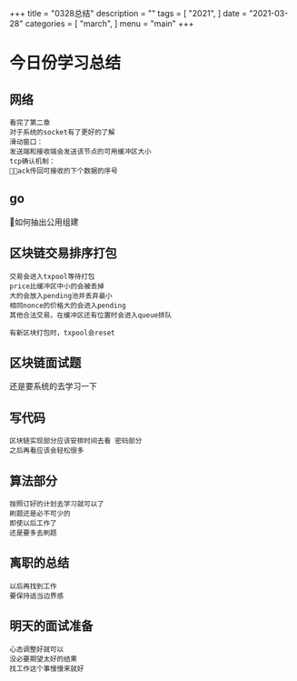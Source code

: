 +++
title = "0328总结"
description = ""
tags = [
    "2021",
]
date = "2021-03-28"
categories = [
    "march",
]
menu = "main"
+++

# 今日份学习总结

## 网络

```
看完了第二章
对于系统的socket有了更好的了解
滑动窗口：
发送端和接收端会发送该节点的可用缓冲区大小
tcp确认机制：
ack传回可接收的下个数据的序号
```

## go
如何抽出公用组建

## 区块链交易排序打包

```
交易会进入txpool等待打包
price比缓冲区中小的会被丢掉
大的会放入pending池并丢弃最小
相同nonce的价格大的会进入pending
其他合法交易，在缓冲区还有位置时会进入queue排队

有新区块打包时，txpool会reset
```

## 区块链面试题
还是要系统的去学习一下

## 写代码

```
区块链实现部分应该安排时间去看 密码部分
之后再看应该会轻松很多
```


## 算法部分

```
按照订好的计划去学习就可以了
刷题还是必不可少的
即使以后工作了
还是要多去刷题
```

## 离职的总结
```
以后再找到工作
要保持适当边界感
```

## 明天的面试准备
```
心态调整好就可以
没必要期望太好的结果
找工作这个事慢慢来就好
```